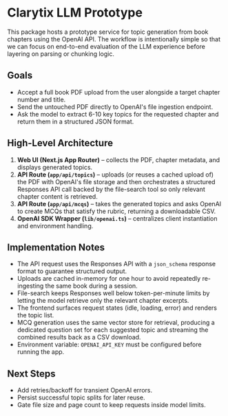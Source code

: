 # Clarytix LLM Prototype

This package hosts a prototype service for topic generation from book chapters using the OpenAI API. The workflow is intentionally simple so that we can focus on end-to-end evaluation of the LLM experience before layering on parsing or chunking logic.

## Goals

- Accept a full book PDF upload from the user alongside a target chapter number and title.
- Send the untouched PDF directly to OpenAI's file ingestion endpoint.
- Ask the model to extract 6-10 key topics for the requested chapter and return them in a structured JSON format.

## High-Level Architecture

1. **Web UI (Next.js App Router)** – collects the PDF, chapter metadata, and displays generated topics.
2. **API Route (`app/api/topics`)** – uploads (or reuses a cached upload of) the PDF with OpenAI's file storage and then orchestrates a structured Responses API call backed by the file-search tool so only relevant chapter content is retrieved.
3. **API Route (`app/api/mcqs`)** – takes the generated topics and asks OpenAI to create MCQs that satisfy the rubric, returning a downloadable CSV.
4. **OpenAI SDK Wrapper (`lib/openai.ts`)** – centralizes client instantiation and environment handling.

## Implementation Notes

- The API request uses the Responses API with a `json_schema` response format to guarantee structured output.
- Uploads are cached in-memory for one hour to avoid repeatedly re-ingesting the same book during a session.
- File-search keeps Responses well below token-per-minute limits by letting the model retrieve only the relevant chapter excerpts.
- The frontend surfaces request states (idle, loading, error) and renders the topic list.
- MCQ generation uses the same vector store for retrieval, producing a dedicated question set for each suggested topic and streaming the combined results back as a CSV download.
- Environment variable: `OPENAI_API_KEY` must be configured before running the app.

## Next Steps

- Add retries/backoff for transient OpenAI errors.
- Persist successful topic splits for later reuse.
- Gate file size and page count to keep requests inside model limits.
